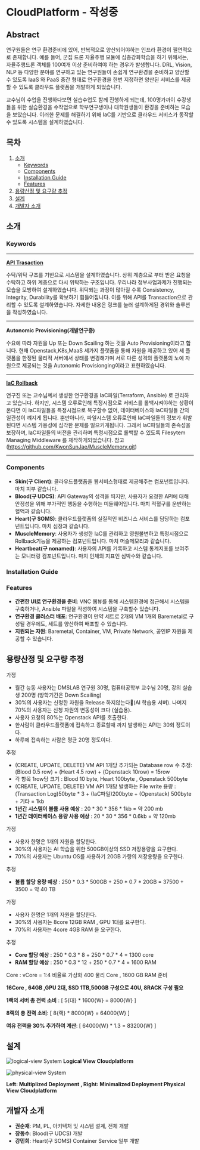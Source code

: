# CloudPlatform - 작성중
## Abstract

연구원들은 연구 환경준비에 있어, 반복적으로 양산되어야하는 인프라 환경이 필연적으로 존재합니다. 예를 들어, 군집 드론 자율주행 모듈에 심층강화학습을 하기 위해서는, 자율주행드론 객체를 100여개 이상 준비하여야 하는 경우가 발생합니다. DRL, Vision, NLP 등 다양한 분야를 연구하고 있는 연구원들이 손쉽게 연구환경을 준비하고 양산할 수 있도록 IaaS 와 PaaS 중간 형태로 연구환경을 한번 지정하면 양산된 서비스를 제공할 수 있도록 클라우드 플랫폼을 개발하게 되었습니다. 

교수님이 수업을 진행하다보면 실습수업도 함께 진행하게 되는데, 100명가까이 수강생들을 위한 실습환경을 수작업으로 학부연구생이나 대학원생들이 환경을 준비하는 모습을 보았습니다. 이러한 문제를 해결하기 위해  IaC를 기반으로 클라우드 서비스가 동작할 수 있도록 시스템을 설계하였습니다.
## 목차
1. [소개](#소개)
    - [Keywords](#keywords)
    - [Components](#components)
    - [Installation Guide](#installation-guide)
    - [Features](#features)
3. [용량산정 및 요구량 추정](#용량산정-및-요구량-추정)
4. [설계](#설계)
5. [개발자 소개](#개발자-소개)

## 소개
### Keywords
 ---
 
 **[API Trasaction](https://regular-parsnip-82d.notion.site/Openstack-CloudPlatform-User-API-d31a59a9dd734f2484dbd734c5465b8d?pvs=4)**
 
 수탁/위탁 구조를 기반으로 시스템을 설계하였습니다. 상위 계층으로 부터 받은 요청을 수탁하고 하위 계층으로 다시 위탁하는 구조입니다. 우리나라 정부사업과제가 진행되는 모습을 모방하여 설계하였습니다. 위탁되는 과정이 많아질 수록 Consistency, Integrity, Durability를 확보하기 힘들어집니다. 이를 위해 API를 Transaction으로 관리할 수 있도록 설계하였습니다. 자세한 내용은 링크를 눌러 설계하게된 경위와 솔루션을 작성하였습니다.
 
 ---
 
 **Autonomic Provisioning(개발연구중)**
 
 수요에 따라 자원을 Up 또는 Down Scailing 하는 것을 Auto Provisioning이라고 합니다. 현재 Openstack,K8s,MaaS 세가지 플랫폼을 통해 자원을 제공하고 있어 세 플랫폼을 한정된 물리적 서버에서 상태를 변경해가며 서로 다른 성격의 플랫폼의 노예 자원으로 제공되는 것을 Autonomic Provisionging이라고 표현하였습니다.
 
 ---
 
 **[IaC Rollback](https://velog.io/@ksun4131/%EB%B3%B5%EC%9E%A1%ED%95%9C-%EC%9D%B8%ED%94%84%EB%9D%BC%EA%B5%AC%EC%A1%B0%EB%A5%BC-%EB%A1%A4%EB%B0%B1%ED%95%B4%EC%95%BC%ED%95%9C%EB%8B%A4%EB%A9%B4)**

 연구진 또는 교수님꼐서 생성한 연구환경을 IaC파일(Terraform, Ansible) 로 관리하고 있습니다. 하지만, 시스템 오류로인해 특정시점으로 서비스를 롤백시켜야하는 상황이 온다면 이 IaC파일들을 특정시점으로 복구할수 없어, 데이터베이스와 IaC파일들 간의 일관성이 꺠지게 됩니다. 뿐만아니라, 파일시스템 오류로인해 IaC파일들의 정보가 휘발된다면 시스템 가용성에 심각한 문제를 일으키게됩니다. 그래서 IaC파일들의 존속성을 보장하며, IaC파일들의 버전을 관리하며 특정시점으로 롤백할 수 있도록 Filesytem Managing Middleware 를 제작하게되었습니다. 참고(https://github.com/KwonSunJae/MuscleMemory.git)


 ---


### Components
- **Skin(구 Client)**: 클라우드플랫폼을 웹서비스형태로 제공해주는 컴포넌트입니다. 마치 피부 같습니다.
- **Blood(구 UDCS)**: API Gateway의 성격을 띄지만, 사용자가 요청한 API에 대해  안정성을 위해 부가적인 행동을 수행하는 미들웨어입니다. 마치 적혈구를 운반하는 혈액과 같습니다.
- **Heart(구 SOMS)**: 클라우드플랫폼의 실질적인 비즈니스 서비스를 담당하는 컴포넌트입니다. 마치 심장과 같습니다.
- **MuscleMemory**: 사용자가 생성한 IaC를 관리하고 영원불변하고 특정시점으로 Rollback기능을 제공하는 컴포넌트입니다. 마치 머슬메모리과 같습니다.
- **Heartbeat(구 nonamed)**: 사용자의 API를 기록하고 시스템 통계지표를 보여주는 모니터링 컴포넌트입니다. 마치 인체의 지표인 심박수와 같습니다.

### Installation Guide


### Features
- **간편한 UI로 연구환경을 준비**: VNC 웹뷰를 통해 시스템환경에 접근해서 시스템을 구축하거나, Ansible 파일을 작성하여 시스템을 구축할수 있습니다. 
- **연구환경 클러스터 배포**: 연구환경이 만약 세트로 2개의 VM 1개의 Baremetal로 구성될 경우에도, 세트를 양산하여 배포할 수 있습니다.
- **지원되는 자원**: Baremetal, Container, VM, Private Network, 공인IP 자원을 제공할 수 있습니다.

## 용량산정 및 요구량 추정

가정
 - 월간 능동 사용자는 DMSLAB 연구원 30명, 컴퓨터공학부 교수님 20명, 강의 실습생 200명 (방학기간은 Down Scailing)
 - 30%의 사용자는 신청한 자원을 Release 하지않는다(AI 학습용 서버). 나머지 70%의 사용자는 신청 자원의 변동성이 크다 (실습용).
 - 사용자 요청의 80%는 Openstack API를 호출한다.
 - 한사람이 클라우드플랫폼에 접속하고 종료할때 까지 발생하는 API는 30회 정도이다.
 - 하루에 접속하는 사람은 평균 20명 정도이다.

추정
 - (CREATE, UPDATE, DELETE) VM API 1개당 추가되는 Database row 수 추정: (Blood 0.5 row) + (Heart 4.5 row) + (Openstack 10row)  =  15row
 - 각 항목 1row당 크기 : Blood 10 byte, Heart 100byte , Openstack 500byte
 - (CREATE, UPDATE, DELETE) VM API 1개당 발생하는 File write 용량 : (Transaction Log)50byte * 3 + (IaC파일)200byte + (Openstack) 500byte + 기타 = 1kb
 - **1년간 시스템이 볼륨 사용 예상** : 20 * 30 * 356 * 1kb  = 약 200 mb
 - **1년간 데이터베이스 용량 사용 예상** : 20 * 30 * 356 * 0.6kb = 약 120mb

가정
 - 사용자 한명은 1개의 자원을 할당한다.
 - 30%의 사용자는 AI 학습을 위한 500GB이상의 SSD 저장용량을 요구한다.
 - 70%의 사용자는 Ubuntu OS를 사용하기 20GB 가량의 저장용량을 요구한다.
   
추정
 - **볼륨 할당 용량 예상** : 250 * 0.3 * 500GB + 250 * 0.7 * 20GB = 37500 + 3500 = 약 40 TB

가정 
 - 사용자 한명은 1개의 자원을 할당한다.
 - 30%의 사용자는 8core 12GB RAM , GPU 1대를 요구한다.
 - 70%의 사용자는 4core 4GB RAM 을 요구한다.

추정 
 - **Core 할당 예상** : 250 * 0.3 * 8 + 250 * 0.7 * 4 = 1300 core
 - **RAM 할당 예상** : 250 * 0.3 * 12 + 250 * 0.7 * 4 = 1600 RAM

Core : vCore = 1:4 비율로 가상화 400 물리 Core , 1600 GB RAM 준비



**16Core , 64GB ,GPU 2대, SSD 1TB,500GB 구성으로 40U, 8RACK 구성 필요**

**1랙의 서버 총 전력 소비** : [ 5{대} * 1600{W} = 8000{W} ]

**8랙의 총 전력 소비**: [ 8{랙} * 8000{W} = 64000{W} ]

**여유 전력을 30% 추가하여 계산**: [ 64000{W} * 1.3 = 83200{W} ]




## 설계
![logical-view System](https://github.com/KwonSunJae/CloudPlatform/blob/docs/docs/cloudplatform-logical.png)
**Logical View Cloudplatform**

![physical-view System](https://github.com/KwonSunJae/CloudPlatform/blob/docs/docs/cloudplatform-physical-view%20(2).png)

**Left: Multiplized Deployment , Right: Minimalized Deployment Physical View Cloudplatform**


## 개발자 소개
- **권순재**: PM, PL, 아키텍처 및 시스템 설계, 전체 개발 
- **장동수**: Blood(구 UDCS) 개발
- **강민희**: Heart(구 SOMS) Container Service 일부 개발
